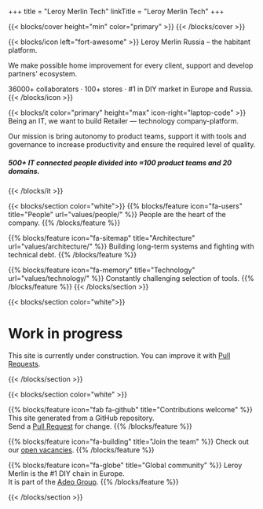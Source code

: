 +++
title = "Leroy Merlin Tech"
linkTitle = "Leroy Merlin Tech"
+++

{{< blocks/cover height="min" color="primary" >}}
{{< /blocks/cover >}} 

{{< blocks/icon left="fort-awesome" >}}
Leroy Merlin Russia – the habitant platform.

We make possible home improvement for every client, support and develop partners' ecosystem.

36000+ collaborators · 100+ stores · #1 in DIY market in Europe and Russia.
{{< /blocks/icon >}}


{{< blocks/it color="primary" height="max" icon-right="laptop-code" >}}
Being an IT, we want to build Retailer — technology company-platform.

Our mission is bring autonomy to product teams, support it with tools and governance to increase productivity and ensure the required level of quality.

<h5>500+ IT connected people divided into ≈100 product teams and 20 domains.</h5>

{{< /blocks/it >}}

{{< blocks/section color="white">}}
{{% blocks/feature icon="fa-users" title="People" url="values/people/" %}}
People are the heart of the company.
{{% /blocks/feature %}}

{{% blocks/feature icon="fa-sitemap" title="Architecture" url="values/architecture/" %}}
Building long-term systems and fighting with technical debt.
{{% /blocks/feature %}}

{{% blocks/feature icon="fa-memory" title="Technology" url="values/technology/" %}}
Сonstantly challenging selection of tools.
{{% /blocks/feature %}}
{{< /blocks/section >}}

{{< blocks/section color="white">}}
<div class="col">
<h1 class="text-center">Work in progress</h1>
<div class="text-center">This site is currently under construction. You can improve it with <a href="https://github.com/adeo/lmru--tech/pulls">Pull Requests</a>.</div>
</div>

{{< /blocks/section >}}

{{< blocks/section color="white" >}}

{{% blocks/feature icon="fab fa-github" title="Contributions welcome" %}}
This site generated from a GitHub repository. <br /> Send a [Pull Request](https://github.com/adeo/lmru--tech/pulls) for change.
{{% /blocks/feature %}}


{{% blocks/feature icon="fa-building" title="Join the team" %}}
Check out our [open vacancies](https://hh.ru/search/vacancy?text=%D0%9B%D0%B5%D1%80%D1%83%D0%B0%20%D0%9C%D0%B5%D1%80%D0%BB%D0%B5%D0%BD&search_field=company_name&specialization=1).
{{% /blocks/feature %}}

{{% blocks/feature icon="fa-globe" title="Global community" %}}
Leroy Merlin is the #1 DIY chain in Europe. <br /> It is part of the [Adeo Group](https://www.adeo.com/).
{{% /blocks/feature %}}

{{< /blocks/section >}}
